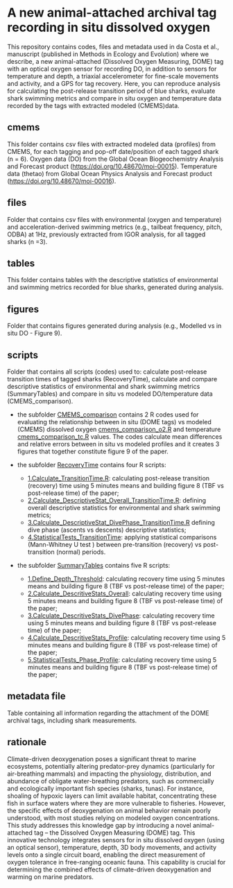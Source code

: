 # A new animal-attached archival tag recording in situ dissolved oxygen
This repository contains codes, files and metadata used in da Costa et al., manuscript (published in Methods in Ecology and Evolution) where we describe, a new animal-attached (Dissolved Oxygen Measuring, DOME) tag with an optical oxygen sensor for recording DO, in addition to sensors for temperature and depth, a triaxial accelerometer for fine-scale movements and activity, and a GPS for tag recovery. 
Here, you can reproduce analysis for calculating the post-release transition period of blue sharks, evaluate shark swimming metrics and compare in situ oxygen and temperature data recorded by the tags with extracted modeled (CMEMS)data.

## cmems
This folder  contains csv files with extracted modeled data (profiles) from CMEMS, for each tagging and pop-off date/position of each tagged shark (n = 6).
Oxygen data (DO) from the Global Ocean Biogeochemistry Analysis and Forecast product (https://doi.org/10.48670/moi-00015).
Temperature data (thetao) from Global Ocean Physics Analysis and Forecast product (https://doi.org/10.48670/moi-00016).

## files
Folder that contains csv files with environmental (oxygen and temperature) and acceleration-derived swimming metrics (e.g., tailbeat frequency, pitch, ODBA) at 1Hz, previously extracted from IGOR analysis, for all tagged 
sharks (n =3). 

## tables
This folder contains tables with the descriptive statistics of environmental and swimming metrics recorded for blue sharks, generated during analysis.

## figures
Folder that contains figures generated during analysis (e.g., Modelled vs in situ DO - Figure 9).

## scripts
Folder that contains all scripts (codes) used to: calculate post-release transition times of tagged sharks (RecoveryTime), calculate and compare descriptive statistics of environmental and shark swimming metrics (SummaryTables)
and compare in situ vs modeled DO/temperature data (CMEMS_comparison).

- the subfolder [CMEMS_comparison](scripts/CMEMS_comparison) contains 2 R codes used for evaluating the relationship between in situ (DOME tags) vs modeled (CMEMS) dissolved oxygen [cmems_comparison_o2.R](scripts/CMEMS_comparison/cmems_comparison_o2.R) and temperature [cmems_comparison_tc.R](scripts/CMEMS_comparison/cmems_comparison_tc.R) values. The codes calculate mean differences and relative errors between in situ vs modeled profiles and it creates 3 figures that together constitute figure 9 of the paper.

- the subfolder [RecoveryTime](scripts/RecoveryTime) contains four R scripts:
  - [1.Calculate_TransitionTime.R](RecoveryTime/1.Calculate_TransitionTime.R): calculating post-release transition (recovery) time using 5 minutes means and building figure 8 (TBF vs post-release time) of the paper;
  - [2.Calculate_DescriptiveStat_Overall_TransitionTime.R](RecoveryTime/2.Calculate_DescriptiveStat_Overall_TransitionTime.R): defining overall descriptive statistics for environmental and shark swimming metrics;
  - [3.Calculate_DescriptiveStat_DivePhase_TransitionTime.R](RecoveryTime/3.Calculate_DescriptiveStat_DivePhase_TransitionTime.R) defining dive phase (ascents vs descents) descriptive statistics;
  - [4.StatisticalTests_TransitionTime](RecoveryTime/3.Calculate_DescriptiveStat_DivePhase_TransitionTime.R): applying statistical comparisons (Mann-Whitney U test ) between pre-transition (recovery) vs post-transition (normal) periods. 

- the subfolder [SummaryTables](scripts/SummaryTables) contains five R scripts:
  - [1.Define_Depth_Threshold](RecoveryTime/1.Define_Depth_Threshold): calculating recovery time using 5 minutes means and building figure 8 (TBF vs post-release time) of the paper;
  - [2.Calculate_DescritiveStats_Overall](RecoveryTime/2.Calculate_DescritiveStats_Overall): calculating recovery time using 5 minutes means and building figure 8 (TBF vs post-release time) of the paper;
  - [3.Calculate_DescritiveStats_DivePhase](RecoveryTime/3.Calculate_DescritiveStats_DivePhase): calculating recovery time using 5 minutes means and building figure 8 (TBF vs post-release time) of the paper;
  - [4.Calculate_DescritiveStats_Profile](RecoveryTime/4.Calculate_DescritiveStats_Profile): calculating recovery time using 5 minutes means and building figure 8 (TBF vs post-release time) of the paper;
  - [5.StatisticalTests_Phase_Profile](RecoveryTime/5.StatisticalTests_Phase_Profile): calculating recovery time using 5 minutes means and building figure 8 (TBF vs post-release time) of the paper;

## metadata file
Table containing all information regarding the attachment of the DOME archival tags, including shark measurements.

## rationale
Climate-driven deoxygenation poses a significant threat to marine ecosystems, potentially altering predator-prey dynamics (particularly for air-breathing mammals) and impacting the physiology, distribution, and abundance of obligate water-breathing predators, such as commercially and ecologically important fish species (sharks, tunas). For instance, shoaling of hypoxic layers can limit available habitat, concentrating these fish in surface waters where they are more vulnerable to fisheries. However, the specific effects of deoxygenation on animal behavior remain poorly understood, with most studies relying on modeled oxygen concentrations. This study addresses this knowledge gap by introducing a novel animal-attached tag – the Dissolved Oxygen Measuring (DOME) tag. This innovative technology integrates sensors for in situ dissolved oxygen (using an optical sensor), temperature, depth, 3D body movements, and activity levels onto a single circuit board, enabling the direct measurement of oxygen tolerance in free-ranging oceanic fauna. This capability is crucial for determining the combined effects of climate-driven deoxygenation and warming on marine predators.

